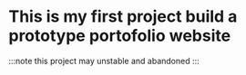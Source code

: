 # This is my first project build a prototype portofolio website

:::note
this project may unstable and abandoned
:::

